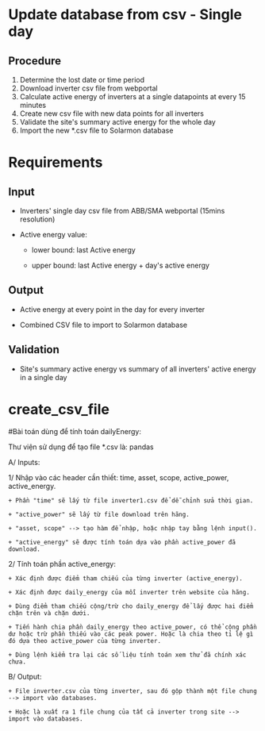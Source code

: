 # Update database from csv - Single day

## Procedure
1.	Determine the lost date or time period 
2.	Download inverter csv file from webportal
3.	Calculate active energy of inverters at a single datapoints at every 15 minutes 
4.  Create new csv file with new data points for all inverters 
4.	Validate the site's summary active energy for the whole day 
5.	Import the new *.csv file to Solarmon database

# Requirements
## Input
-  Inverters' single day csv file from ABB/SMA webportal (15mins resolution)

-  Active energy value: 

    + lower bound: last Active energy

    + upper bound: last Active energy + day's active energy

## Output
- Active energy at every point in the day for every inverter

- Combined CSV file to import to Solarmon database

## Validation
- Site's summary active energy vs summary of all inverters' active energy in a single day

# create_csv_file

#Bài toán dùng để tính toán dailyEnergy:

Thư viện sử dụng để tạo file *.csv là: pandas

A/ Inputs:

1/ Nhập vào các header cần thiết: time, asset, scope, active_power, active_energy.

    + Phần "time" sẽ lấy từ file inverter1.csv để dễ chỉnh sửa thời gian.

    + "active_power" sẽ lấy từ file download trên hãng.

    + "asset, scope" --> tạo hàm để nhập, hoặc nhập tay bằng lệnh input().

    + "active_energy" sẽ được tính toán dựa vào phần active_power đã download.

2/ Tính toán phần active_energy:

    + Xác định được điểm tham chiếu của từng inverter (active_energy).

    + Xác định được daily_energy của mỗi inverter trên website của hãng.

    + Dùng điểm tham chiếu cộng/trừ cho daily_energy để lấy được hai điểm chặn trên và chặn dưới.

    + Tiến hành chia phần daily_energy theo active_power, có thể cộng phần dư hoặc trừ phần thiếu vào các peak power. Hoặc là chia theo tỉ lệ gì đó dựa theo active_power của từng inverter.

    + Dùng lệnh kiểm tra lại các số liệu tính toán xem thử đã chính xác chưa.

B/ Output:

    + File inverter.csv của từng inverter, sau đó gộp thành một file chung --> import vào databases.

    + Hoặc là xuất ra 1 file chung của tất cả inverter trong site --> import vào databases.  
